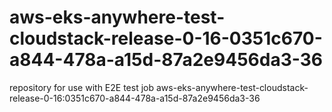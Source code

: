 # aws-eks-anywhere-test-cloudstack-release-0-16-0351c670-a844-478a-a15d-87a2e9456da3-36
repository for use with E2E test job aws-eks-anywhere-test-cloudstack-release-0-16:0351c670-a844-478a-a15d-87a2e9456da3-36
